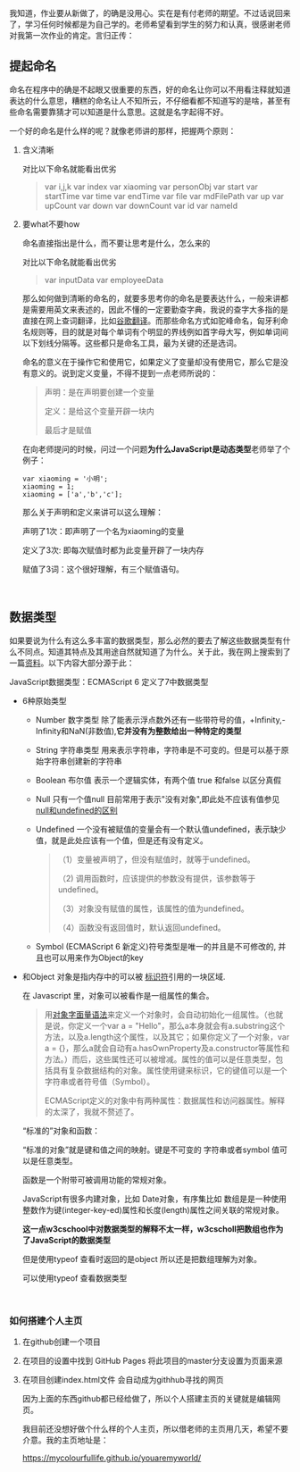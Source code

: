 我知道，作业要从新做了，的确是没用心。实在是有付老师的期望。不过话说回来了，学习任何时候都是为自己学的。老师希望看到学生的努力和认真，很感谢老师对我第一次作业的肯定。言归正传：

## 提起命名

命名在程序中的确是不起眼又很重要的东西，好的命名让你可以不用看注释就知道表达的什么意思，糟糕的命名让人不知所云，不仔细看都不知道写的是啥，甚至有些命名需要靠猜才可以知道是什么意思。这就是名字起得不好。

一个好的命名是什么样的呢？就像老师讲的那样，把握两个原则：

1. 含义清晰

   对比以下命名就能看出优劣

   > var i,j,k						var index
   > var xiaoming					var personObj
   > var start 						var startTime
   > var time 						var endTime
   > var file 						var mdFilePath
   > var up 						var upCount
   > var down 					var downCount 
   > var id 						var nameId

2. 要what不要how

   命名直接指出是什么，而不要让思考是什么，怎么来的

   对比以下命名就能看出优劣

   > var inputData  				var employeeData

   那么如何做到清晰的命名的，就要多思考你的命名是要表达什么，一般来讲都是需要用英文来表述的，因此不懂的一定要勤查字典，我说的查字大多指的是直接在网上查词翻译，比如[谷歌翻译](https://translate.google.cn/?um=1&ie=UTF-8&hl=zh-CN&client=tw-ob#en/zh-CN/)。而那些命名方式如驼峰命名，匈牙利命名规则等，目的就是对每个单词有个明显的界线例如首字母大写，例如单词间以下划线分隔等。这些都只是命名工具，最为关键的还是选词。

   命名的意义在于操作它和使用它，如果定义了变量却没有使用它，那么它是没有意义的。说到定义变量，不得不提到一点老师所说的：

   > 声明：是在声明要创建一个变量
   >
   > 定义：是给这个变量开辟一块内
   >
   > 最后才是赋值

   在向老师提问的时候，问过一个问题**为什么JavaScript是动态类型**老师举了个例子：

   ```
   var xiaoming = '小明';
   xiaoming = 1;
   xiaoming = ['a','b','c'];
   ```

   那么关于声明和定义来讲可以这么理解：

   声明了1次：即声明了一个名为xiaoming的变量

   定义了3次:   即每次赋值时都为此变量开辟了一块内存

   赋值了3词：这个很好理解，有三个赋值语句。

   ​
## 数据类型

   如果要说为什么有这么多丰富的数据类型，那么必然的要去了解这些数据类型有什么不同点。知道其特点及其用途自然就知道了为什么。关于此，我在网上搜索到了一篇[资料](https://developer.mozilla.org/zh-CN/docs/Web/JavaScript/Data_structures)。以下内容大部分源于此：

   JavaScript数据类型：ECMAScript 6 定义了7中数据类型

   - 6种原始类型

     - Number 数字类型 除了能表示浮点数外还有一些带符号的值，+Infinity,-Infinity和NaN(非数值),**它并没有为整数给出一种特定的类型**

     - String 字符串类型 用来表示字符串，字符串是不可变的。但是可以基于原始字符串创建新的字符串

     - Boolean 布尔值 表示一个逻辑实体，有两个值 true 和false 以区分真假

     - Null  只有一个值null 目前常用于表示"没有对象",即此处不应该有值参见[null和undefined的区别](http://www.ruanyifeng.com/blog/2014/03/undefined-vs-null.html)

     - Undefined 一个没有被赋值的变量会有一个默认值undefined，表示缺少值，就是此处应该有一个值，但是还有没有定义。

       > （1）变量被声明了，但没有赋值时，就等于undefined。
       >
       > （2) 调用函数时，应该提供的参数没有提供，该参数等于undefined。
       >
       > （3）对象没有赋值的属性，该属性的值为undefined。
       >
       > （4）函数没有返回值时，默认返回undefined。

     - Symbol (ECMAScript 6 新定义)符号类型是唯一的并且是不可修改的, 并且也可以用来作为Object的key

   - 和Object  对象是指内存中的可以被 [标识符](https://developer.mozilla.org/en-US/docs/Glossary/Identifier)引用的一块区域.

     在 Javascript 里，对象可以被看作是一组属性的集合。

     > 用[对象字面量语法](https://developer.mozilla.org/en/JavaScript/Guide/Values,_variables,_and_literals#Object_literals)来定义一个对象时，会自动初始化一组属性。（也就是说，你定义一个var a = "Hello"，那么a本身就会有a.substring这个方法，以及a.length这个属性，以及其它；如果你定义了一个对象，var a = {}，那么a就会自动有a.hasOwnProperty及a.constructor等属性和方法。）而后，这些属性还可以被增减。属性的值可以是任意类型，包括具有复杂数据结构的对象。属性使用键来标识，它的键值可以是一个字符串或者符号值（Symbol）。
     >
     > ECMAScript定义的对象中有两种属性：数据属性和访问器属性。解释的太深了，我就不赘述了。

     “标准的”对象和函数：

     “标准的对象”就是键和值之间的映射。键是不可变的  字符串或者symbol 值可以是任意类型。

     函数是一个附带可被调用功能的常规对象。

     JavaScript有很多内建对象，比如 Date对象，有序集比如 数组是是一种使用整数作为键(integer-key-ed)属性和长度(length)属性之间关联的常规对象。

     **这一点w3cschool中对数据类型的解释不太一样，w3cscholl把数组也作为了JavaScript的数据类型**

     但是使用typeof 查看时返回的是object 所以还是把数组理解为对象。

     可以使用typeof 查看数据类型

   ​

   ### 如何搭建个人主页

   1. 在github创建一个项目

   2. 在项目的设置中找到 GitHub Pages 将此项目的master分支设置为页面来源

   3. 在项目创建index.html文件 会自动成为githhub寻找的网页

      因为上面的东西github都已经给做了，所以个人搭建主页的关键就是编辑网页。

      我目前还没想好做个什么样的个人主页，所以借老师的主页用几天，希望不要介意。我的主页地址是：

       <https://mycolourfullife.github.io/youaremyworld/>

   ​

   ​

   ​

   ​
